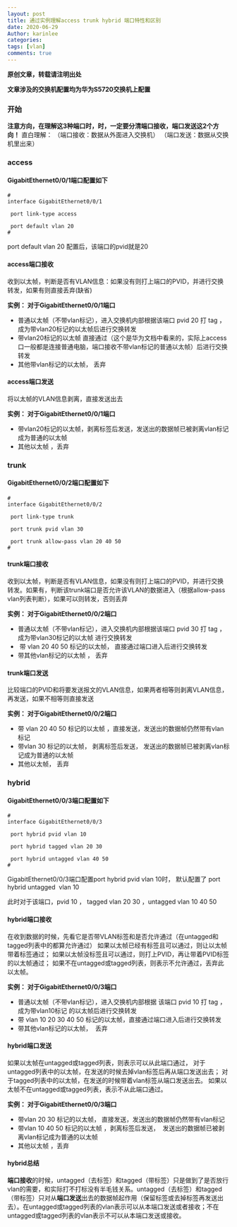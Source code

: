 ```yaml
---
layout: post
title: 通过实例理解access trunk hybrid 端口特性和区别
date: 2020-06-29
Author: karinlee
categories: 
tags: [vlan]
comments: true
---
```


**原创文章，转载请注明出处**

**文章涉及的交换机配置均为华为S5720交换机上配置**

### 开始

**注意方向，在理解这3种端口时，时，一定要分清端口接收，端口发送这2个方向！**
直白理解：
（端口接收：数据从外面进入交换机）
（端口发送：数据从交换机里出来）

### access
#### GigabitEthernet0/0/1端口配置如下   

```
#
interface GigabitEthernet0/0/1

 port link-type access

 port default vlan 20
#
```
port default vlan 20 配置后，该端口的pvid就是20 
#### access端口接收

收到以太帧，判断是否有VLAN信息：如果没有则打上端口的PVID，并进行交换转发，如果有则直接丢弃(缺省)

**实例：
对于GigabitEthernet0/0/1端口**

- 普通以太帧（不带vlan标记），进入交换机内部根据该端口 pvid 20 打 tag ，成为带vlan20标记的以太帧后进行交换转发
- 带vlan20标记的以太帧 直接通过（这个是华为文档中看来的，实际上access口一般都是连接普通电脑，端口接收不带vlan标记的普通以太帧）后进行交换转发
- 其他带vlan标记的以太帧， 丢弃



#### access端口发送

将以太帧的VLAN信息剥离，直接发送出去

**实例：
对于GigabitEthernet0/0/1端口**

- 带vlan20标记的以太帧，剥离标签后发送，发送出的数据帧已被剥离vlan标记成为普通的以太帧
- 其他以太帧 ，丢弃

### trunk
#### GigabitEthernet0/0/2端口配置如下 

```
#
interface GigabitEthernet0/0/2

 port link-type trunk

 port trunk pvid vlan 30

 port trunk allow-pass vlan 20 40 50
#
```
#### trunk端口接收

收到以太帧，判断是否有VLAN信息，如果没有则打上端口的PVID，并进行交换转发。如果有，判断该trunk端口是否允许该VLAN的数据进入（根据allow-pass vlan列表判断），如果可以则转发，否则丢弃

**实例：
对于GigabitEthernet0/0/2端口**

- 普通以太帧（不带vlan标记），进入交换机内部根据该端口 pvid 30 打 tag ，成为带vlan30标记的以太帧 进行交换转发
-  带 vlan  20  40 50 标记的以太帧， 直接通过端口进入后进行交换转发
- 带其他vlan标记的以太帧 ， 丢弃
#### trunk端口发送

比较端口的PVID和将要发送报文的VLAN信息，如果两者相等则剥离VLAN信息，再发送，如果不相等则直接发送

**实例：
对于GigabitEthernet0/0/2端口**

- 带 vlan  20  40 50 标记的以太帧 ，直接发送，发送出的数据帧仍然带有vlan标记 
 - 带vlan 30 标记的以太帧， 剥离标签后发送， 发送出的数据帧已被剥离vlan标记成为普通的以太帧
-  其他以太帧， 丢弃



### hybrid
#### GigabitEthernet0/0/3端口配置如下         

```
#
interface GigabitEthernet0/0/3

 port hybrid pvid vlan 10

 port hybrid tagged vlan 20 30

 port hybrid untagged vlan 40 50
#
```

GigabitEthernet0/0/3端口配置port hybrid pvid vlan 10时， 默认配置了 port hybrid untagged  vlan 10

此时对于该端口，pvid 10  ， tagged vlan 20 30  ，untagged vlan 10  40 50 




#### hybrid端口接收
 在收到数据的时候，先看它是否带VLAN标签和是否允许通过（在untagged和tagged列表中的都算允许通过）
 如果以太帧已经有标签且可以通过，则让以太帧带着标签通过；
 如果以太帧没标签且可以通过，则打上PVID，再让带着PVID标签的以太帧通过；
 如果不在untagged或tagged列表，则表示不允许通过，丢弃此以太帧。


**实例：
对于GigabitEthernet0/0/3端口**

- 普通以太帧（不带vlan标记），进入交换机内部根据 该端口 pvid 10 打 tag ，成为带vlan10标记 的以太帧后进行交换转发
- 带 vlan 10 20 30 40 50 标记的以太帧，直接通过端口进入后进行交换转发
- 带其他vlan标记的以太帧，  丢弃

#### hybrid端口发送
 如果以太帧在untagged或tagged列表，则表示可以从此端口通过，
 对于untagged列表中的以太帧，在发送的时候去掉vlan标签后再从端口发送出去；
 对于tagged列表中的以太帧，在发送的时候带着vlan标签从端口发送出去。
 如果以太帧不在untagged或tagged列表，表示不从此端口通过。

**实例：
对于GigabitEthernet0/0/3端口**

- 带vlan 20 30 标记的以太帧， 直接发送，发送出的数据帧仍然带有vlan标记 
- 带vlan 10 40 50 标记的以太帧 ，剥离标签后发送，  发送出的数据帧已被剥离vlan标记成为普通的以太帧
- 其他以太帧 ，丢弃


#### hybrid总结
**端口接收**的时候，untagged（去标签）和tagged（带标签）只是做到了是否放行vlan的需要，和实际打不打标没有半毛钱关系。untagged（去标签）和tagged（带标签）只对从**端口发送**出去的数据帧起作用（保留标签或去掉标签再发送出去）。在untagged或tagged列表的vlan表示可以从本端口发送或者接收；不在untagged或tagged列表的vlan表示不可以从本端口发送或接收。